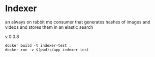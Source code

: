 # Indexer

an always on rabbit mq consumer that generates hashes of images and videos and stores them in an elastic search

v 0.0.8

```
docker build -t indexer-test .
docker run -v $(pwd):/app indexer-test
```
